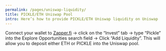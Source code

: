 ```yaml
---
permalink: /pages/uniswap-liquidity/
title: PICKLE/ETH Uniswap Pool
intro: Here’s how to provide PICKLE/ETH Uniswap liquidity on Uniswap
---
```


Connect your wallet to [Zapper.fi](https://Zapper.fi) → click on the “Invest” tab → type “Pickle” into the Explore Opportunities search field → Click “Add Liquidity”. This will allow you to deposit either ETH or PICKLE into the Uniswap pool.
